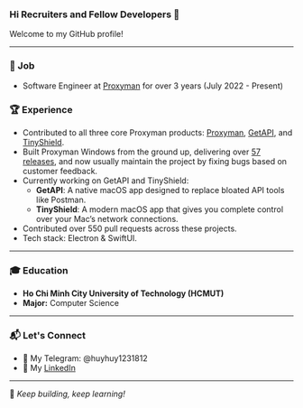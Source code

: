 ### Hi Recruiters and Fellow Developers 👋  

Welcome to my GitHub profile!  

---

### 📖  Job  
- Software Engineer at [Proxyman](https://proxyman.io/) for over 3 years (July 2022 - Present)  

### 🏆 Experience

- Contributed to all three core Proxyman products: [Proxyman](https://github.com/ProxymanApp/Proxyman), [GetAPI](https://github.com/Get-API-App/Issue-Tracker), and [TinyShield](https://tinyshield.proxyman.com/).
- Built Proxyman Windows from the ground up, delivering over [57 releases](https://github.com/ProxymanApp/proxyman-windows-linux), and now usually maintain the project by fixing bugs based on customer feedback.
- Currently working on GetAPI and TinyShield:
  - **GetAPI**: A native macOS app designed to replace bloated API tools like Postman.
  - **TinyShield**: A modern macOS app that gives you complete control over your Mac’s network connections.
- Contributed over 550 pull requests across these projects.
- Tech stack: Electron & SwiftUI.


---

### 🎓 Education  
- **Ho Chi Minh City University of Technology (HCMUT)**  
- **Major:** Computer Science  

---

### 📬 Let's Connect  
- 💬 My Telegram: @huyhuy1231812
- 💬 My [LinkedIn](https://www.linkedin.com/in/huy-cao-0a29bb20a/)  

---

🚀 _Keep building, keep learning!_  
